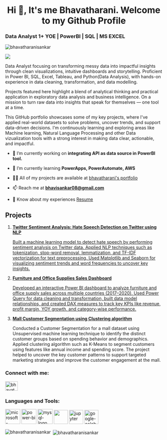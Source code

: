 <h1 align="center">Hi 👋, It's me Bhavatharani. Welcome to my Github Profile</h1>
<h3 align="left">Data Analyst 1+ YOE | PowerBI | SQL | MS EXCEL</h3>

<p align="left"> <img src="https://komarev.com/ghpvc/?username=bhavatharanisankar&label=Profile%20views&color=0e75b6&style=flat" alt="bhavatharanisankar" /> </p>

<a href="https://www.linkedin.com/in/bhavatharani-sankar"><img src="https://img.shields.io/badge/-LinkedIn-0072b1?&style=for-the-badge&logo=linkedin&logoColor=white"/></a>

Data Analyst focusing on transforming messy data into impactful insights through clean visualizations, intuitive dashboards and storytelling. Proficient in Power BI, SQL, Excel, Tableau, and Python(Data Analysis), with hands-on experience in data cleaning, transformation, and data modelling. 

Projects featured here highlight a blend of analytical thinking and practical application in exploratory data analysis and business intelligence. On a mission to turn raw data into insights that speak for themselves — one tool at a time.

This GitHub portfolio showcases some of my key projects, where I've applied real-world datasets to solve problems, uncover trends, and support data-driven decisions. I'm continuously learning and exploring areas like Machine learning, Natural Language Processing and other Data vizualization tools with a strong interest in making data clear, actionable, and impactful.


- 🔭 I’m currently working on **integrating API as data source in PowerBI tool.**

- 🌱 I’m currently learning **PowerApps, PowerAutomate, AWS**

- 👨‍💻 All of my projects are available at [bhavatharani's portfolio](https://www.datascienceportfol.io/bhavatharani)

- 📫 Reach me at **bhavisankar08@gmail.com**

- 📄 Know about my experiences [Resume](https://drive.google.com/file/d/18y_EV-8cHjuxnwEPqPkJhbaJwldZ0Erq/view?usp=drive_link)

## Projects
1. <a href="https://github.com/BhavatharaniSankar/twitter_sentiment_analysis">**Twitter Sentiment Analysis: Hate Speech Detection on Twitter using NLP**

    Built a machine learning model to detect hate speech by performing sentiment analysis on Twitter data. Applied NLP techniques such as tokenization, stop-word removal, lemmatization, and TF-IDF vectorization for text preprocessing. Used Matplotlib and Seaborn for visualizing sentiment trends and word frequencies to uncover key insights.

2. <a href="https://github.com/BhavatharaniSankar/Furniture_sales_dashboard">**Furniture and Office Supplies Sales Dashboard**
   
    Developed an interactive Power BI dashboard to analyze furniture and office supply sales across multiple countries (2017–2020). Used Power Query for data cleaning and transformation, built data model relationships, and created DAX measures to track key KPIs like revenue, profit margin, YOY growth, and category-wise performance.

3. <a href="https://github.com/BhavatharaniSankar/Mall_Customer_Segmentation">**Mall Customer Segmentation using Clustering algorithm**</a>

    Conducted a Customer Segmentation for a mall dataset using Unsupervised machine learning technique to identify the distinct customer groups based on spending behavior and demographics. Applied clustering algorithm such as K-Means to segment customers using features like annual income and spending score. The project helped to uncover the key customer patterns to support targeted marketing strategies and improve the customer engagement at the mall.

<h3 align="left">Connect with me:</h3>
<p align="left">
<a href="https://linkedin.com/in/bhavatharani sankar" target="blank"><img align="center" src="https://raw.githubusercontent.com/rahuldkjain/github-profile-readme-generator/master/src/images/icons/Social/linked-in-alt.svg" alt="bhavatharani sankar" height="30" width="40" /></a>
</p>

<h3 align="left">Languages and Tools:</h3>
<p align="left"> 
  <img width="48" height="48" src="https://img.icons8.com/color/48/microsoft-excel-2019--v1.png" alt="microsoft-excel-2019--v1"/>
  <img width="48" height="48" src="https://img.icons8.com/color/48/power-bi.png" alt="power-bi"/>
  <img width="48" height="48" src="https://img.icons8.com/color/48/mysql-logo.png" alt="mysql-logo"/>
  <img height="45" width="45" src="https://img.icons8.com/color/48/000000/python.png" />
  <img width="45" height="45" src="https://img.icons8.com/fluency/48/jupyter.png" alt="jupyter"/>
  <img width="45" height="45" src="https://img.icons8.com/color/48/google-colab.png" alt="google-colab"/>
</p> 


<p><img align="left" src="https://github-readme-stats.vercel.app/api/top-langs?username=bhavatharanisankar&show_icons=true&locale=en&layout=compact" alt="bhavatharanisankar" /></p>

<p>&nbsp;<img align="center" src="https://github-readme-stats.vercel.app/api?username=bhavatharanisankar&show_icons=true&locale=en" alt="bhavatharanisankar" /></p>
